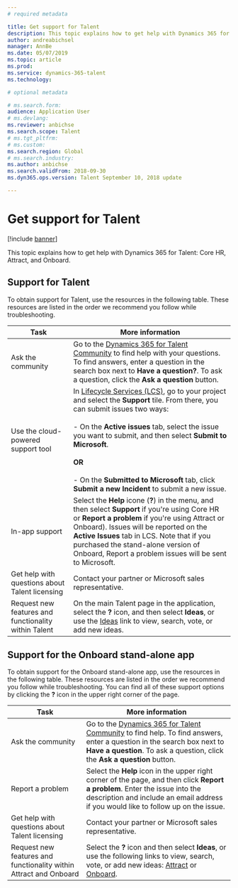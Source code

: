 ```yaml
---
# required metadata

title: Get support for Talent
description: This topic explains how to get help with Dynamics 365 for Talent.
author: andreabichsel
manager: AnnBe
ms.date: 05/07/2019
ms.topic: article
ms.prod: 
ms.service: dynamics-365-talent
ms.technology: 

# optional metadata

# ms.search.form: 
audience: Application User
# ms.devlang: 
ms.reviewer: anbichse
ms.search.scope: Talent
# ms.tgt_pltfrm: 
# ms.custom: 
ms.search.region: Global
# ms.search.industry: 
ms.author: anbichse
ms.search.validFrom: 2018-09-30
ms.dyn365.ops.version: Talent September 10, 2018 update

---
```


# Get support for Talent

[!include [banner](includes/banner.md)]

This topic explains how to get help with Dynamics 365 for Talent: Core HR, Attract, and Onboard.

## Support for Talent

To obtain support for Talent, use the resources in the following table. These resources are listed in the order we recommend you follow while troubleshooting.

| **Task**  | **More information**                  |
| --------- | ------------------------------------- |
| Ask the community | Go to the [Dynamics 365 for Talent Community](https://community.dynamics.com/365/talent) to find help with your questions. To find answers, enter a question in the search box next to **Have a question?**. To ask a question, click the **Ask a question** button. |
| Use the cloud-powered support tool | In [Lifecycle Services (LCS)](https://lcs.dynamics.com/), go to your project and select the **Support** tile. From there, you can submit issues two ways:<br></br>- On the **Active issues** tab, select the issue you want to submit, and then select **Submit to Microsoft**.<br></br>**OR**<br></br>- On the **Submitted to Microsoft** tab, click **Submit a new Incident** to submit a new issue. |
| In-app support | Select the **Help** icone (**?**) in the menu, and then select **Support** if you're using Core HR or **Report a problem** if you're using Attract or Onboard). Issues will be reported on the **Active Issues** tab in LCS. Note that if you purchased the stand-alone version of Onboard, Report a problem issues will be sent to Microsoft. |
| Get help with questions about Talent licensing | Contact your partner or Microsoft sales representative. |
| Request new features and functionality within Talent | On the main Talent page in the application, select the **?** icon, and then select **Ideas**, or use the [Ideas](https://experience.dynamics.com/ideas/) link to view, search, vote, or add new ideas. | 

## Support for the Onboard stand-alone app

To obtain support for the Onboard stand-alone app, use the resources in the following table. These resources are listed in the order we recommend you follow while troubleshooting. You can find all of these support options by clicking the **?** icon in the upper right corner of the page.

| **Task**  | **More information**                  |
| --------- | ------------------------------------- |
| Ask the community | Go to the [Dynamics 365 for Talent Community](https://community.dynamics.com/365/talent) to find help. To find answers, enter a question in the search box next to **Have a question**. To ask a question, click the **Ask a question** button. |
| Report a problem | Select the **Help** icon in the upper right corner of the page, and then click **Report a problem**. Enter the issue into the description and include an email address if you would like to follow up on the issue. |
| Get help with questions about Talent licensing | Contact your partner or Microsoft sales representative. |
| Request new features and functionality within Attract and Onboard | Select the **?** icon and then select **Ideas**, or use the following links to view, search, vote, or add new ideas: [Attract](https://experience.dynamics.com/ideas/categories/?forum=44d6c48a-95b0-e811-a96a-000d3a1bece3&forumName=Dynamics%20365%20for%20Talent%3A%20Attract) or [Onboard](https://experience.dynamics.com/ideas/categories/?forum=569a7fb2-8327-e911-a95a-000d3a4f3883&forumName=Dynamics%20365%20for%20Talent%3A%20Onboard). | 
